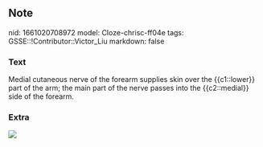 ## Note
nid: 1661020708972
model: Cloze-chrisc-ff04e
tags: GSSE::!Contributor::Victor_Liu
markdown: false

### Text
Medial cutaneous nerve of the forearm supplies skin over the {{c1::lower}} part of the arm; the main part of the nerve passes into the {{c2::medial}} side of the forearm.

### Extra
<img src="paste-568328b69ed41084c18fc754f7199f6ceb4adb0d.jpg">
